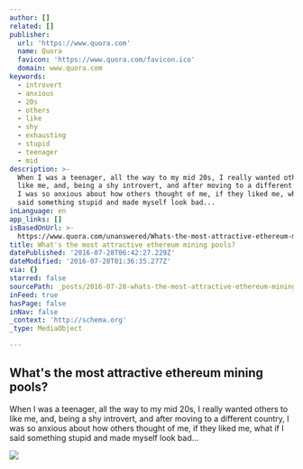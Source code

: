 ```yaml
---
author: []
related: []
publisher:
  url: 'https://www.quora.com'
  name: Quora
  favicon: 'https://www.quora.com/favicon.ico'
  domain: www.quora.com
keywords:
  - introvert
  - anxious
  - 20s
  - others
  - like
  - shy
  - exhausting
  - stupid
  - teenager
  - mid
description: >-
  When I was a teenager, all the way to my mid 20s, I really wanted others to
  like me, and, being a shy introvert, and after moving to a different country,
  I was so anxious about how others thought of me, if they liked me, what if I
  said something stupid and made myself look bad...
inLanguage: en
app_links: []
isBasedOnUrl: >-
  https://www.quora.com/unanswered/Whats-the-most-attractive-ethereum-mining-pools
title: What's the most attractive ethereum mining pools?
datePublished: '2016-07-28T06:42:27.229Z'
dateModified: '2016-07-28T01:36:35.277Z'
via: {}
starred: false
sourcePath: _posts/2016-07-28-whats-the-most-attractive-ethereum-mining-pools.md
inFeed: true
hasPage: false
inNav: false
_context: 'http://schema.org'
_type: MediaObject

---
```

<article style=""><h1>What's the most attractive ethereum mining pools?</h1><p>When I was a teenager, all the way to my mid 20s, I really wanted others to like me, and, being a shy introvert, and after moving to a different country, I was so anxious about how others thought of me, if they liked me, what if I said something stupid and made myself look bad...</p><img src="https://qsf.ec.quoracdn.net/-images.new_grid.fb_share_default.pnge6dde9cfa6e03c43.png" /></article>